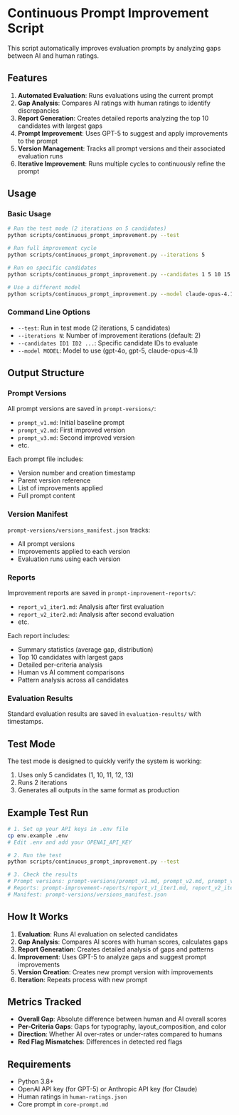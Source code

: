 # Continuous Prompt Improvement Script

This script automatically improves evaluation prompts by analyzing gaps between AI and human ratings.

## Features

1. **Automated Evaluation**: Runs evaluations using the current prompt
2. **Gap Analysis**: Compares AI ratings with human ratings to identify discrepancies
3. **Report Generation**: Creates detailed reports analyzing the top 10 candidates with largest gaps
4. **Prompt Improvement**: Uses GPT-5 to suggest and apply improvements to the prompt
5. **Version Management**: Tracks all prompt versions and their associated evaluation runs
6. **Iterative Improvement**: Runs multiple cycles to continuously refine the prompt

## Usage

### Basic Usage

```bash
# Run the test mode (2 iterations on 5 candidates)
python scripts/continuous_prompt_improvement.py --test

# Run full improvement cycle
python scripts/continuous_prompt_improvement.py --iterations 5

# Run on specific candidates
python scripts/continuous_prompt_improvement.py --candidates 1 5 10 15 20

# Use a different model
python scripts/continuous_prompt_improvement.py --model claude-opus-4.1
```

### Command Line Options

- `--test`: Run in test mode (2 iterations, 5 candidates)
- `--iterations N`: Number of improvement iterations (default: 2)
- `--candidates ID1 ID2 ...`: Specific candidate IDs to evaluate
- `--model MODEL`: Model to use (gpt-4o, gpt-5, claude-opus-4.1)

## Output Structure

### Prompt Versions
All prompt versions are saved in `prompt-versions/`:
- `prompt_v1.md`: Initial baseline prompt
- `prompt_v2.md`: First improved version
- `prompt_v3.md`: Second improved version
- etc.

Each prompt file includes:
- Version number and creation timestamp
- Parent version reference
- List of improvements applied
- Full prompt content

### Version Manifest
`prompt-versions/versions_manifest.json` tracks:
- All prompt versions
- Improvements applied to each version
- Evaluation runs using each version

### Reports
Improvement reports are saved in `prompt-improvement-reports/`:
- `report_v1_iter1.md`: Analysis after first evaluation
- `report_v2_iter2.md`: Analysis after second evaluation
- etc.

Each report includes:
- Summary statistics (average gap, distribution)
- Top 10 candidates with largest gaps
- Detailed per-criteria analysis
- Human vs AI comment comparisons
- Pattern analysis across all candidates

### Evaluation Results
Standard evaluation results are saved in `evaluation-results/` with timestamps.

## Test Mode

The test mode is designed to quickly verify the system is working:
1. Uses only 5 candidates (1, 10, 11, 12, 13)
2. Runs 2 iterations
3. Generates all outputs in the same format as production

## Example Test Run

```bash
# 1. Set up your API keys in .env file
cp env.example .env
# Edit .env and add your OPENAI_API_KEY

# 2. Run the test
python scripts/continuous_prompt_improvement.py --test

# 3. Check the results
# Prompt versions: prompt-versions/prompt_v1.md, prompt_v2.md, prompt_v3.md
# Reports: prompt-improvement-reports/report_v1_iter1.md, report_v2_iter2.md
# Manifest: prompt-versions/versions_manifest.json
```

## How It Works

1. **Evaluation**: Runs AI evaluation on selected candidates
2. **Gap Analysis**: Compares AI scores with human scores, calculates gaps
3. **Report Generation**: Creates detailed analysis of gaps and patterns
4. **Improvement**: Uses GPT-5 to analyze gaps and suggest prompt improvements
5. **Version Creation**: Creates new prompt version with improvements
6. **Iteration**: Repeats process with new prompt

## Metrics Tracked

- **Overall Gap**: Absolute difference between human and AI overall scores
- **Per-Criteria Gaps**: Gaps for typography, layout_composition, and color
- **Direction**: Whether AI over-rates or under-rates compared to humans
- **Red Flag Mismatches**: Differences in detected red flags

## Requirements

- Python 3.8+
- OpenAI API key (for GPT-5) or Anthropic API key (for Claude)
- Human ratings in `human-ratings.json`
- Core prompt in `core-prompt.md`

